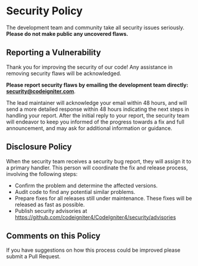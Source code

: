# Security Policy

The development team and community take all security issues seriously. **Please do not make public any uncovered
flaws.**

## Reporting a Vulnerability

Thank you for improving the security of our code! Any assistance in removing security flaws will be acknowledged.

**Please report security flaws by emailing the development team directly: security@codeigniter.com**.

The lead maintainer will acknowledge your email within 48 hours, and will send a more detailed response within 48 hours
indicating
the next steps in handling your report. After the initial reply to your report, the security team will endeavor to keep
you informed of the
progress towards a fix and full announcement, and may ask for additional information or guidance.

## Disclosure Policy

When the security team receives a security bug report, they will assign it to a primary handler.
This person will coordinate the fix and release process, involving the following steps:

- Confirm the problem and determine the affected versions.
- Audit code to find any potential similar problems.
- Prepare fixes for all releases still under maintenance. These fixes will be released as fast as possible.
- Publish security advisories at https://github.com/codeigniter4/CodeIgniter4/security/advisories

## Comments on this Policy

If you have suggestions on how this process could be improved please submit a Pull Request.
